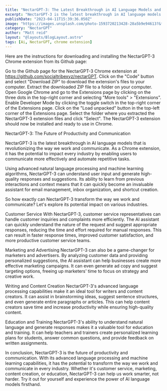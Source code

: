 ```yaml
---
title: "NectarGPT-3: The Latest Breakthrough in AI Language Models and Its Potential Impact on Every Industry"
excerpt: "NectarGPT-3 is the latest breakthrough in AI language models that is changing the game for productivity and communication. As a Chrome extension, it has the potential to impact every industry by enabling users to communicate more effectively and automate repetitive tasks. NectarGPT-3 uses advanced natural language processing and machine learning algorithms to understand user input and generate high-quality responses and suggestions. With its ability to learn from previous interactions and context, NectarGPT-3 can quickly become an invaluable assistant for email management, inbox organization, and shortcut creation. In this article, we'll explore the potential impact of NectarGPT-3 on various industries and how it can transform the way we work and communicate."
publishDate: "2023-04-11T15:39:36.050Z"
image: "https://images.unsplash.com/photo-1593720213428-28a5b9e94613?&fit=crop&w=430&h=240"
category: "NectarGPT"
author: "Matt reid"
layout: "@layouts/BlogLayout.astro"
tags: [Ai, NectarGPT, chrome extension]
---
```


Here are the instructions for downloading and installing the NectarGPT-3 Chrome extension from its Github page:

Go to the Github page for the NectarGPT-3 Chrome extension at https://github.com/socialtribexyz/nectarGPT.
Click on the "Code" button and select "Download ZIP" to download the extension's files to your computer.
Extract the downloaded ZIP file to a folder on your computer.
Open Google Chrome and go to the Extensions page by clicking on the three dots in the top-right corner and selecting "More tools" > "Extensions".
Enable Developer Mode by clicking the toggle switch in the top-right corner of the Extensions page.
Click on the "Load unpacked" button in the top-left corner of the Extensions page.
Select the folder where you extracted the NectarGPT-3 extension files and click "Select".
The NectarGPT-3 extension should now be installed and ready to use in Chrome.

NectarGPT-3: The Future of Productivity and Communication

NectarGPT-3 is the latest breakthrough in AI language models that is revolutionizing the way we work and communicate. As a Chrome extension, it has the potential to impact every industry by enabling users to communicate more effectively and automate repetitive tasks.

Using advanced natural language processing and machine learning algorithms, NectarGPT-3 can understand user input and generate high-quality responses and suggestions. Its ability to learn from previous interactions and context means that it can quickly become an invaluable assistant for email management, inbox organization, and shortcut creation.

So how exactly can NectarGPT-3 transform the way we work and communicate? Let's explore its potential impact on various industries.

Customer Service
With NectarGPT-3, customer service representatives can handle customer inquiries and complaints more efficiently. The AI assistant can quickly understand the nature of the request and suggest appropriate responses, reducing the time and effort required for manual responses. This can result in faster response times, improved customer satisfaction, and more productive customer service teams.

Marketing and Advertising
NectarGPT-3 can also be a game-changer for marketers and advertisers. By analyzing customer data and providing personalized suggestions, the AI assistant can help businesses create more effective marketing campaigns. It can even generate ad copy and suggest targeting options, freeing up marketers' time to focus on strategy and creative work.

Writing and Content Creation
NectarGPT-3's advanced language processing capabilities make it an ideal tool for writers and content creators. It can assist in brainstorming ideas, suggest sentence structures, and even generate entire paragraphs or articles. This can help content creators save time and increase productivity while ensuring high-quality content.

Education and Training
NectarGPT-3's ability to understand natural language and generate responses makes it a valuable tool for education and training. It can help teachers and trainers create personalized learning plans for students, answer common questions, and provide feedback on written assignments.

In conclusion, NectarGPT-3 is the future of productivity and communication. With its advanced language processing and machine learning capabilities, it has the potential to transform the way we work and communicate in every industry. Whether it's customer service, marketing, content creation, or education, NectarGPT-3 can help us work smarter, not harder. Try it out for yourself and experience the power of AI language models firsthand.
